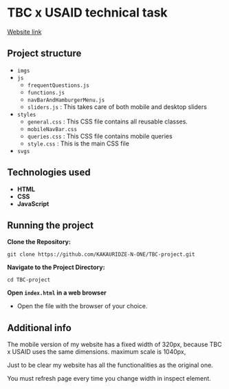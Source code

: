 # TBC x USAID technical task

[Website link](https://monumental-nougat-3e3f2a.netlify.app)

## Project structure

- `imgs`
- `js`
  - `frequentQuestions.js`
  - `functions.js`
  - `navBarAndHamburgerMenu.js`
  - `sliders.js` : This takes care of both mobile and desktop sliders
- `styles`
  - `general.css` : This CSS file contains all reusable classes.
  - `mobileNavBar.css`
  - `queries.css` : This CSS file contains mobile queries
  - `style.css` : This is the main CSS file
- `svgs`

## Technologies used

- **HTML**
- **CSS**
- **JavaScript**

## Running the project

**Clone the Repository:**

```
git clone https://github.com/KAKAURIDZE-N-ONE/TBC-project.git
```

**Navigate to the Project Directory:**

```
cd TBC-project
```

**Open `index.html` in a web browser**

- Open the file with the browser of your choice.

## Additional info

The mobile version of my website has a fixed width of 320px, because TBC x USAID uses the same dimensions.
maximum scale is 1040px,

Just to be clear my website has all the functionalities as the original one.

You must refresh page every time you change width in inspect element.
